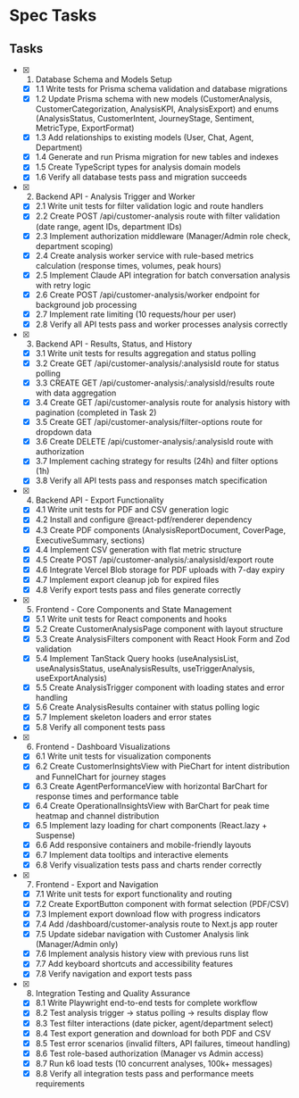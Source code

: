 # Spec Tasks

## Tasks

- [x] 1. Database Schema and Models Setup
  - [x] 1.1 Write tests for Prisma schema validation and database migrations
  - [x] 1.2 Update Prisma schema with new models (CustomerAnalysis, CustomerCategorization, AnalysisKPI, AnalysisExport) and enums (AnalysisStatus, CustomerIntent, JourneyStage, Sentiment, MetricType, ExportFormat)
  - [x] 1.3 Add relationships to existing models (User, Chat, Agent, Department)
  - [x] 1.4 Generate and run Prisma migration for new tables and indexes
  - [x] 1.5 Create TypeScript types for analysis domain models
  - [x] 1.6 Verify all database tests pass and migration succeeds

- [x] 2. Backend API - Analysis Trigger and Worker
  - [x] 2.1 Write unit tests for filter validation logic and route handlers
  - [x] 2.2 Create POST /api/customer-analysis route with filter validation (date range, agent IDs, department IDs)
  - [x] 2.3 Implement authorization middleware (Manager/Admin role check, department scoping)
  - [x] 2.4 Create analysis worker service with rule-based metrics calculation (response times, volumes, peak hours)
  - [x] 2.5 Implement Claude API integration for batch conversation analysis with retry logic
  - [x] 2.6 Create POST /api/customer-analysis/worker endpoint for background job processing
  - [x] 2.7 Implement rate limiting (10 requests/hour per user)
  - [x] 2.8 Verify all API tests pass and worker processes analysis correctly

- [x] 3. Backend API - Results, Status, and History
  - [x] 3.1 Write unit tests for results aggregation and status polling
  - [x] 3.2 Create GET /api/customer-analysis/:analysisId route for status polling
  - [x] 3.3 CREATE GET /api/customer-analysis/:analysisId/results route with data aggregation
  - [x] 3.4 Create GET /api/customer-analysis route for analysis history with pagination (completed in Task 2)
  - [x] 3.5 Create GET /api/customer-analysis/filter-options route for dropdown data
  - [x] 3.6 Create DELETE /api/customer-analysis/:analysisId route with authorization
  - [x] 3.7 Implement caching strategy for results (24h) and filter options (1h)
  - [x] 3.8 Verify all API tests pass and responses match specification

- [x] 4. Backend API - Export Functionality
  - [x] 4.1 Write unit tests for PDF and CSV generation logic
  - [x] 4.2 Install and configure @react-pdf/renderer dependency
  - [x] 4.3 Create PDF components (AnalysisReportDocument, CoverPage, ExecutiveSummary, sections)
  - [x] 4.4 Implement CSV generation with flat metric structure
  - [x] 4.5 Create POST /api/customer-analysis/:analysisId/export route
  - [x] 4.6 Integrate Vercel Blob storage for PDF uploads with 7-day expiry
  - [x] 4.7 Implement export cleanup job for expired files
  - [x] 4.8 Verify export tests pass and files generate correctly

- [x] 5. Frontend - Core Components and State Management
  - [x] 5.1 Write unit tests for React components and hooks
  - [x] 5.2 Create CustomerAnalysisPage component with layout structure
  - [x] 5.3 Create AnalysisFilters component with React Hook Form and Zod validation
  - [x] 5.4 Implement TanStack Query hooks (useAnalysisList, useAnalysisStatus, useAnalysisResults, useTriggerAnalysis, useExportAnalysis)
  - [x] 5.5 Create AnalysisTrigger component with loading states and error handling
  - [x] 5.6 Create AnalysisResults container with status polling logic
  - [x] 5.7 Implement skeleton loaders and error states
  - [x] 5.8 Verify all component tests pass

- [x] 6. Frontend - Dashboard Visualizations
  - [x] 6.1 Write unit tests for visualization components
  - [x] 6.2 Create CustomerInsightsView with PieChart for intent distribution and FunnelChart for journey stages
  - [x] 6.3 Create AgentPerformanceView with horizontal BarChart for response times and performance table
  - [x] 6.4 Create OperationalInsightsView with BarChart for peak time heatmap and channel distribution
  - [x] 6.5 Implement lazy loading for chart components (React.lazy + Suspense)
  - [x] 6.6 Add responsive containers and mobile-friendly layouts
  - [x] 6.7 Implement data tooltips and interactive elements
  - [x] 6.8 Verify visualization tests pass and charts render correctly

- [x] 7. Frontend - Export and Navigation
  - [x] 7.1 Write unit tests for export functionality and routing
  - [x] 7.2 Create ExportButton component with format selection (PDF/CSV)
  - [x] 7.3 Implement export download flow with progress indicators
  - [x] 7.4 Add /dashboard/customer-analysis route to Next.js app router
  - [x] 7.5 Update sidebar navigation with Customer Analysis link (Manager/Admin only)
  - [x] 7.6 Implement analysis history view with previous runs list
  - [x] 7.7 Add keyboard shortcuts and accessibility features
  - [x] 7.8 Verify navigation and export tests pass

- [x] 8. Integration Testing and Quality Assurance
  - [x] 8.1 Write Playwright end-to-end tests for complete workflow
  - [x] 8.2 Test analysis trigger → status polling → results display flow
  - [x] 8.3 Test filter interactions (date picker, agent/department select)
  - [x] 8.4 Test export generation and download for both PDF and CSV
  - [x] 8.5 Test error scenarios (invalid filters, API failures, timeout handling)
  - [x] 8.6 Test role-based authorization (Manager vs Admin access)
  - [x] 8.7 Run k6 load tests (10 concurrent analyses, 100k+ messages)
  - [x] 8.8 Verify all integration tests pass and performance meets requirements
